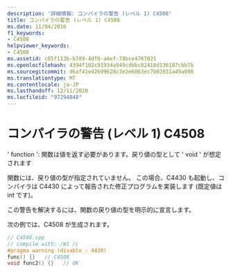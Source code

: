 ```yaml
---
description: '詳細情報: コンパイラの警告 (レベル 1) C4508'
title: コンパイラの警告 (レベル 1) C4508
ms.date: 11/04/2016
f1_keywords:
- C4508
helpviewer_keywords:
- C4508
ms.assetid: c05f113b-b789-4df0-a4ef-78bce4767021
ms.openlocfilehash: 4394f102c91934a949cdbbc82418d136187cbb7b
ms.sourcegitcommit: d6af41e42699628c3e2e6063ec7b03931a49a098
ms.translationtype: MT
ms.contentlocale: ja-JP
ms.lasthandoff: 12/11/2020
ms.locfileid: "97294848"
---
```

# <a name="compiler-warning-level-1-c4508"></a>コンパイラの警告 (レベル 1) C4508

' function ': 関数は値を返す必要があります。戻り値の型として ' void ' が想定されます

関数には、戻り値の型が指定されていません。 この場合、C4430 も起動し、コンパイラは C4430 によって報告された修正プログラムを実装します (既定値は int です)。

この警告を解決するには、関数の戻り値の型を明示的に宣言します。

次の例では、C4508 が生成されます。

```cpp
// C4508.cpp
// compile with: /W1 /c
#pragma warning (disable : 4430)
func() {}   // C4508
void func2() {}   // OK
```
